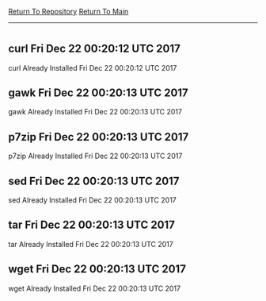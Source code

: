 [Return To Repository](https://github.com/deathbybandaid/piholeparser/)
[Return To Main](https://github.com/deathbybandaid/piholeparser/blob/master/RecentRunLogs/Mainlog.md)
____________________________________
# 
## curl Fri Dec 22 00:20:12 UTC 2017
curl Already Installed Fri Dec 22 00:20:12 UTC 2017
## gawk Fri Dec 22 00:20:13 UTC 2017
gawk Already Installed Fri Dec 22 00:20:13 UTC 2017
## p7zip Fri Dec 22 00:20:13 UTC 2017
p7zip Already Installed Fri Dec 22 00:20:13 UTC 2017
## sed Fri Dec 22 00:20:13 UTC 2017
sed Already Installed Fri Dec 22 00:20:13 UTC 2017
## tar Fri Dec 22 00:20:13 UTC 2017
tar Already Installed Fri Dec 22 00:20:13 UTC 2017
## wget Fri Dec 22 00:20:13 UTC 2017
wget Already Installed Fri Dec 22 00:20:13 UTC 2017
